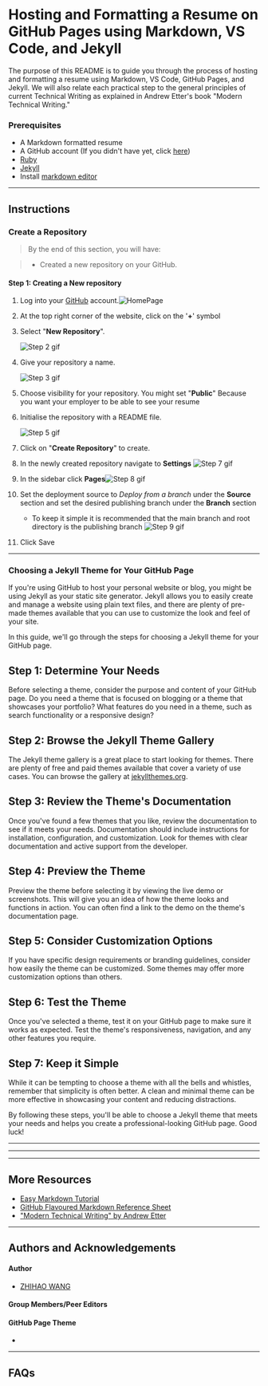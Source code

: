 # Hosting and Formatting a Resume on GitHub Pages using Markdown, VS Code, and Jekyll

The purpose of this README is to guide you through the process of hosting and formatting a resume using Markdown, VS Code, GitHub Pages, and Jekyll. We will also relate each practical step to the general principles of current Technical Writing as explained in Andrew Etter's book "Modern Technical Writing."

### Prerequisites
* A Markdown formatted resume
* A GitHub account (If you didn't have yet, click [here](https://github.com/join))
* [Ruby](https://www.ruby-lang.org/en/downloads/)
* [Jekyll](https://jekyllrb.com/docs/installation/)
* Install [markdown editor](https://www.shopify.com/partners/blog/10-of-the-best-markdown-editors)



---
## Instructions


### Create a Repository 
>By the end of this section, you will have:

> * Created a new repository on your GitHub.

#### Step 1: Creating a New repository

1. Log into your [GitHub](https://GitHub.com) account.![HomePage](image/HomePage.png)

2. At the top right corner of the website, click on the '**+**' symbol
3. Select "**New Repository**".

    ![Step 2 gif](create.gif)

3. Give your repository a name. 

    ![Step 3 gif](image/Name.gif)

4. Choose visibility for your repository. You might set "**Public**" Because you want your employer to be able to see your resume
5. Initialise the repository with a README file.

    ![Step 5 gif](image/Set%20Public.gif)

6. Click on "**Create Repository**" to create.

7. In the newly created repository navigate to **Settings**
![Step 7 gif](image/Find%20Settings.gif)
8. In the sidebar click **Pages**![Step 8 gif](image/Find%20Page.gif)
9. Set the deployment source to *Deploy from a branch* under the **Source** section and set the desired publishing branch under the **Branch** section
    - To keep it simple it is recommended that the main branch and root directory is the publishing branch
![Step 9 gif](image/Main%20Branch.gif)
10. Click Save
---

### Choosing a Jekyll Theme for Your GitHub Page

If you're using GitHub to host your personal website or blog, you might be using Jekyll as your static site generator. Jekyll allows you to easily create and manage a website using plain text files, and there are plenty of pre-made themes available that you can use to customize the look and feel of your site. 

In this guide, we'll go through the steps for choosing a Jekyll theme for your GitHub page.

## Step 1: Determine Your Needs

Before selecting a theme, consider the purpose and content of your GitHub page. Do you need a theme that is focused on blogging or a theme that showcases your portfolio? What features do you need in a theme, such as search functionality or a responsive design?

## Step 2: Browse the Jekyll Theme Gallery

The Jekyll theme gallery is a great place to start looking for themes. There are plenty of free and paid themes available that cover a variety of use cases. You can browse the gallery at [jekyllthemes.org](https://jekyllthemes.org/).

## Step 3: Review the Theme's Documentation

Once you've found a few themes that you like, review the documentation to see if it meets your needs. Documentation should include instructions for installation, configuration, and customization. Look for themes with clear documentation and active support from the developer.

## Step 4: Preview the Theme

Preview the theme before selecting it by viewing the live demo or screenshots. This will give you an idea of how the theme looks and functions in action. You can often find a link to the demo on the theme's documentation page.

## Step 5: Consider Customization Options

If you have specific design requirements or branding guidelines, consider how easily the theme can be customized. Some themes may offer more customization options than others.

## Step 6: Test the Theme

Once you've selected a theme, test it on your GitHub page to make sure it works as expected. Test the theme's responsiveness, navigation, and any other features you require.

## Step 7: Keep it Simple

While it can be tempting to choose a theme with all the bells and whistles, remember that simplicity is often better. A clean and minimal theme can be more effective in showcasing your content and reducing distractions.

By following these steps, you'll be able to choose a Jekyll theme that meets your needs and helps you create a professional-looking GitHub page. Good luck!




---


---


---
## More Resources
* [Easy Markdown Tutorial](https://www.markdowntutorial.com)
* [GitHub Flavoured Markdown Reference Sheet](https://guides.github.com/pdfs/markdown-cheatsheet-online.pdf)
* ["Modern Technical Writing" by Andrew Etter](https://www.amazon.com/Modern-Technical-Writing-Introduction-Documentation-ebook/dp/B01A2QL9SS)

---
## Authors and Acknowledgements 
#### **Author**
* [ZHIHAO WANG](https://github.com/Wangz8)  
#### **Group Members/Peer Editors**

#### **GitHub Page Theme**
*  
---
## FAQs
